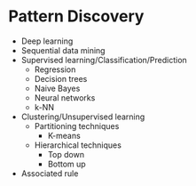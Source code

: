 # Pattern Discovery

- Deep learning
- Sequential data mining
- Supervised learning/Classification/Prediction
    + Regression
    + Decision trees
    + Naive Bayes
    + Neural networks
    + k-NN
- Clustering/Unsupervised learning 
    + Partitioning techniques
        * K-means
    + Hierarchical techniques
        * Top down
        * Bottom up
- Associated rule

